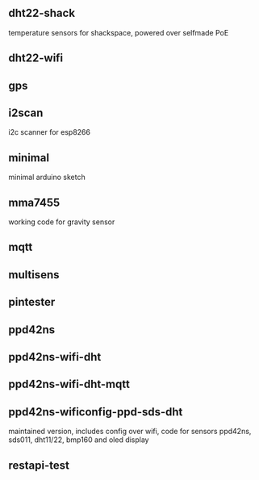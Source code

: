 ## dht22-shack

temperature sensors for shackspace, powered over selfmade PoE

## dht22-wifi

## gps

## i2scan

i2c scanner for esp8266

## minimal

minimal arduino sketch

## mma7455

working code for gravity sensor

## mqtt

## multisens

## pintester

## ppd42ns

## ppd42ns-wifi-dht

## ppd42ns-wifi-dht-mqtt

## ppd42ns-wificonfig-ppd-sds-dht

maintained version, includes config over wifi, code for sensors ppd42ns, sds011, dht11/22, bmp160 and oled display

## restapi-test
